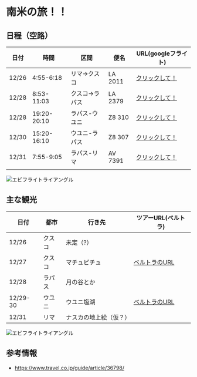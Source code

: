 # 南米の旅！！

## 日程（空路）

|日付  |時間  |区間  |便名  |URL(googleフライト)  |
|---|---|---|---|---|
|12/26  |4:55-6:18  |リマ→クスコ  |LA 2011  |[クリックして！](https://www.google.com/flights?hl=ja#flt=LIM.CUZ.2019-12-26.LIMCUZ0LA2011;c:JPY;e:1;sd:1;t:b;tt:o;sp:0.JPY.5417)  |
|12/28  |8:53-11:03  |クスコ→ラパス  |LA 2379  |[クリックして！](https://www.google.com/flights?hl=ja#flt=CUZ.LPB.2019-12-28.CUZLPB0LA2379;c:JPY;e:1;sd:1;t:b;tt:o;sp:0.JPY.16714)   |
|12/28  |19:20-20:10  |ラパス-ウユニ  |Z8 310  |[クリックして！](https://www.google.com/flights?hl=ja#flt=LPB./m/01cbcv.2019-12-28.LPBUYU0Z8310;c:JPY;e:1;sd:1;t:b;tt:o;sp:.JPY.)  |
|12/30  |15:20-16:10  |ウユニ-ラパス  |Z8 307  |[クリックして！](https://www.google.com/flights?hl=ja#flt=/m/01cbcv.LPB.2019-12-30.UYULPB0Z8307;c:JPY;e:1;sd:1;t:b;tt:o;sp:.JPY.)  |
|12/31  |7:55-9:05  |ラパス-リマ  |AV 7391  |[クリックして！](https://www.google.com/flights?hl=ja#flt=LPB.LIM.2019-12-31.LPBLIM0AV7391;c:JPY;e:1;sd:1;t:b;tt:o;sp:0.JPY.27322)  |
|  |  |  |  |  |


![エビフライトライアングル](https://tabippo.net/wp-content/uploads/20161018201532/pixta_23096489_S.jpg "サンプル")

## 主な観光
|日付  |都市  |行き先  |ツアーURL(ベルトラ)  |
|---|---|---|---|
|12/26  |クスコ  |未定（?）  |  |
|12/27  |クスコ  |マチュピチュ |[ベルトラのURL](https://www.veltra.com/jp/latin_america/peru/a/17447)  |
|12/28  |ラパス|月の谷とか  |  |
|12/29-30  |ウユニ  |ウユニ塩湖  |[ベルトラのURL](https://www.veltra.com/jp/latin_america/bolivia/a/161706)  |
|12/31  |リマ  |ナスカの地上絵（仮？）  |  |

![エビフライトライアングル](https://cdn.pixabay.com/photo/2012/04/26/22/48/machu-picchu-43387_1280.jpg "サンプル")

## 参考情報
- https://www.travel.co.jp/guide/article/36798/
